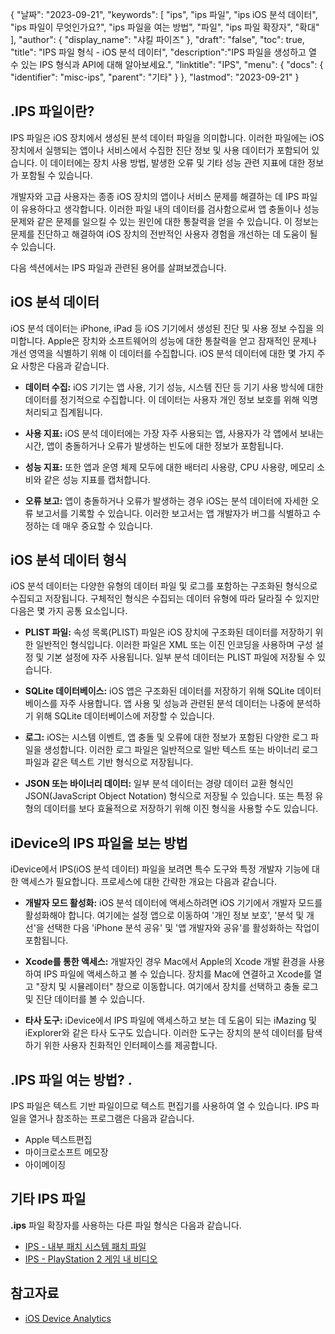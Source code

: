{
"날짜": "2023-09-21",
  "keywords": [
"ips",
"ips 파일",
"ips iOS 분석 데이터",
"ips 파일이 무엇인가요?",
"ips 파일을 여는 방법",
"파일",
"ips 파일 확장자",
"확대"
],
  "author": {
"display_name": "샤킬 파이즈"
},
"draft": "false",
"toc": true,
"title": "IPS 파일 형식 - iOS 분석 데이터",
  "description":"IPS 파일을 생성하고 열 수 있는 IPS 형식과 API에 대해 알아보세요.",
"linktitle": "IPS",
  "menu": {
    "docs": {
      "identifier": "misc-ips",
"parent": "기타"
}
},
"lastmod": "2023-09-21"
}

## .IPS 파일이란?

IPS 파일은 iOS 장치에서 생성된 분석 데이터 파일을 의미합니다. 이러한 파일에는 iOS 장치에서 실행되는 앱이나 서비스에서 수집한 진단 정보 및 사용 데이터가 포함되어 있습니다. 이 데이터에는 장치 사용 방법, 발생한 오류 및 기타 성능 관련 지표에 대한 정보가 포함될 수 있습니다.

개발자와 고급 사용자는 종종 iOS 장치의 앱이나 서비스 문제를 해결하는 데 IPS 파일이 유용하다고 생각합니다. 이러한 파일 내의 데이터를 검사함으로써 앱 충돌이나 성능 문제와 같은 문제를 일으킬 수 있는 원인에 대한 통찰력을 얻을 수 있습니다. 이 정보는 문제를 진단하고 해결하여 iOS 장치의 전반적인 사용자 경험을 개선하는 데 도움이 될 수 있습니다.

다음 섹션에서는 IPS 파일과 관련된 용어를 살펴보겠습니다.

## iOS 분석 데이터

iOS 분석 데이터는 iPhone, iPad 등 iOS 기기에서 생성된 진단 및 사용 정보 수집을 의미합니다. Apple은 장치와 소프트웨어의 성능에 대한 통찰력을 얻고 잠재적인 문제나 개선 영역을 식별하기 위해 이 데이터를 수집합니다. iOS 분석 데이터에 대한 몇 가지 주요 사항은 다음과 같습니다.

- **데이터 수집:** iOS 기기는 앱 사용, 기기 성능, 시스템 진단 등 기기 사용 방식에 대한 데이터를 정기적으로 수집합니다. 이 데이터는 사용자 개인 정보 보호를 위해 익명 처리되고 집계됩니다.

- **사용 지표:** iOS 분석 데이터에는 가장 자주 사용되는 앱, 사용자가 각 앱에서 보내는 시간, 앱이 충돌하거나 오류가 발생하는 빈도에 대한 정보가 포함됩니다.

- **성능 지표:** 또한 앱과 운영 체제 모두에 대한 배터리 사용량, CPU 사용량, 메모리 소비와 같은 성능 지표를 캡처합니다.

- **오류 보고:** 앱이 충돌하거나 오류가 발생하는 경우 iOS는 분석 데이터에 자세한 오류 보고서를 기록할 수 있습니다. 이러한 보고서는 앱 개발자가 버그를 식별하고 수정하는 데 매우 중요할 수 있습니다.

## iOS 분석 데이터 형식

iOS 분석 데이터는 다양한 유형의 데이터 파일 및 로그를 포함하는 구조화된 형식으로 수집되고 저장됩니다. 구체적인 형식은 수집되는 데이터 유형에 따라 달라질 수 있지만 다음은 몇 가지 공통 요소입니다.

- **PLIST 파일:** 속성 목록(PLIST) 파일은 iOS 장치에 구조화된 데이터를 저장하기 위한 일반적인 형식입니다. 이러한 파일은 XML 또는 이진 인코딩을 사용하며 구성 설정 및 기본 설정에 자주 사용됩니다. 일부 분석 데이터는 PLIST 파일에 저장될 수 있습니다.

- **SQLite 데이터베이스:** iOS 앱은 구조화된 데이터를 저장하기 위해 SQLite 데이터베이스를 자주 사용합니다. 앱 사용 및 성능과 관련된 분석 데이터는 나중에 분석하기 위해 SQLite 데이터베이스에 저장할 수 있습니다.

- **로그:** iOS는 시스템 이벤트, 앱 충돌 및 오류에 대한 정보가 포함된 다양한 로그 파일을 생성합니다. 이러한 로그 파일은 일반적으로 일반 텍스트 또는 바이너리 로그 파일과 같은 텍스트 기반 형식으로 저장됩니다.

- **JSON 또는 바이너리 데이터:** 일부 분석 데이터는 경량 데이터 교환 형식인 JSON(JavaScript Object Notation) 형식으로 저장될 수 있습니다. 또는 특정 유형의 데이터를 보다 효율적으로 저장하기 위해 이진 형식을 사용할 수도 있습니다.

## iDevice의 IPS 파일을 보는 방법

iDevice에서 IPS(iOS 분석 데이터) 파일을 보려면 특수 도구와 특정 개발자 기능에 대한 액세스가 필요합니다. 프로세스에 대한 간략한 개요는 다음과 같습니다.

- **개발자 모드 활성화:** iOS 분석 데이터에 액세스하려면 iOS 기기에서 개발자 모드를 활성화해야 합니다. 여기에는 설정 앱으로 이동하여 '개인 정보 보호', '분석 및 개선'을 선택한 다음 'iPhone 분석 공유' 및 '앱 개발자와 공유'를 활성화하는 작업이 포함됩니다.

- **Xcode를 통한 액세스:** 개발자인 경우 Mac에서 Apple의 Xcode 개발 환경을 사용하여 IPS 파일에 액세스하고 볼 수 있습니다. 장치를 Mac에 연결하고 Xcode를 열고 "장치 및 시뮬레이터" 창으로 이동합니다. 여기에서 장치를 선택하고 충돌 로그 및 진단 데이터를 볼 수 있습니다.

- **타사 도구:** iDevice에서 IPS 파일에 액세스하고 보는 데 도움이 되는 iMazing 및 iExplorer와 같은 타사 도구도 있습니다. 이러한 도구는 장치의 분석 데이터를 탐색하기 위한 사용자 친화적인 인터페이스를 제공합니다.

## .IPS 파일 여는 방법? .

IPS 파일은 텍스트 기반 파일이므로 텍스트 편집기를 사용하여 열 수 있습니다. IPS 파일을 열거나 참조하는 프로그램은 다음과 같습니다.

- Apple 텍스트편집
- 마이크로소프트 메모장
- 아이메이징

## 기타 IPS 파일

**.ips** 파일 확장자를 사용하는 다른 파일 형식은 다음과 같습니다.

- [IPS - 내부 패치 시스템 패치 파일](/ko/game/ips/)
- [IPS - PlayStation 2 게임 내 비디오](/ko/game/ips-ps2/)

## 참고자료
* [iOS Device Analytics](https://www.apple.com/legal/privacy/data/en/device-analytics/)

